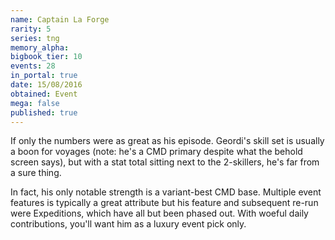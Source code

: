 ```yaml
---
name: Captain La Forge
rarity: 5
series: tng
memory_alpha:
bigbook_tier: 10
events: 28
in_portal: true
date: 15/08/2016
obtained: Event
mega: false
published: true
---
```


If only the numbers were as great as his episode. Geordi's skill set is usually a boon for voyages (note: he's a CMD primary despite what the behold screen says), but with a stat total sitting next to the 2-skillers, he's far from a sure thing.

In fact, his only notable strength is a variant-best CMD base. Multiple event features is typically a great attribute but his feature and subsequent re-run were Expeditions, which have all but been phased out. With woeful daily contributions, you'll want him as a luxury event pick only.
